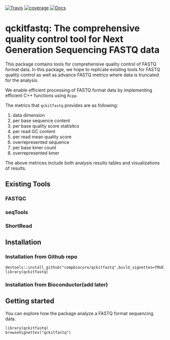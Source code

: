[![Travis](https://img.shields.io/travis/compbiocore/qckitfastq.svg?style=flat-square)](https://travis-ci.org/compbiocore/qckitfastq) [![coverage](https://img.shields.io/codecov/c/github/compbiocore/qckitfastq.svg?style=flat-square)](https://codecov.io/gh/compbiocore/qckitfastq) [![Docs](https://img.shields.io/badge/docs-stable-steelblue.svg?style=flat-square)](https://compbiocore.github.io/qckitfastq)

# qckitfastq: The comprehensive quality control tool for Next Generation Sequencing FASTQ data

This package contains tools for comprehensive quality control of FASTQ format data. In this package, we hope to replicate existing tools for FASTQ quality control as well as advance FASTQ metrics where data is truncated for the analysis. 

We enable efficient processing of FASTQ format data by implementing efficient C++ functions using `Rcpp`. 

The metrics that `qckitfastq` provides are as following:
1. data dimension
2. per base sequence content
3. per base quality score statisitcs
4. per read GC content
5. per read mean quality score
6. overrepresented sequence
7. per base kmer count
8. overrepresented kmer

The above metrices include both analysis results tables and visualizations of results. 

## Existing Tools

### FASTQC
### seqTools
### ShortRead


## Installation
### Installation from Github repo

```{r}
devtools::install_github("compbiocore/qckitfastq",build_vignettes=TRUE)
library(qckitfastq)
```

### Installation from Bioconductor(add later)

## Getting started

You can explore how the package analyze a FASTQ format sequencing data. 


```{r}
library(qckitfastq)
browseVignettes("qckitfastq")
``` 



